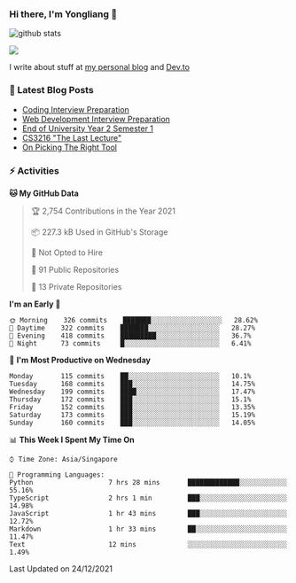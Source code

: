 ### Hi there, I'm Yongliang 👋 
<!--
**tlylt/tlylt** is a ✨ _special_ ✨ repository because its `README.md` (this file) appears on your GitHub profile.

Here are some ideas to get you started:

- 🔭 I’m currently working on ...
- 🌱 I’m currently learning ...
- 👯 I’m looking to collaborate on ...
- 🤔 I’m looking for help with ...
- 💬 Ask me about ...
- 📫 How to reach me: ...
- 😄 Pronouns: ...
- ⚡ Fun fact: ...
-->
![github stats](https://komarev.com/ghpvc/?username=tlylt&color=green&style=plastic)

<img
align="center"
src="https://github-readme-stats.vercel.app/api/?username=tlylt&theme=dracula"
/>

I write about stuff at [my personal blog](https://www.yongliangliu.com/) and [Dev.to](https://dev.to/tlylt)

### 📕 Latest Blog Posts

<!-- BLOG-POST-LIST:START -->
- [Coding Interview Preparation](https://www.yongliangliu.com/blog/coding-interview-prep/)
- [Web Development Interview Preparation](https://www.yongliangliu.com/blog/web-dev-interview-prep/)
- [End of University Year 2 Semester 1](https://www.yongliangliu.com/blog/year-2-sem-1/)
- [CS3216 &quot;The Last Lecture&quot;](https://www.yongliangliu.com/blog/cs3216-the-last-lecture/)
- [On Picking The Right Tool](https://www.yongliangliu.com/blog/on-picking-the-right-tool/)
<!-- BLOG-POST-LIST:END -->

### ⚡ Activities
<!--START_SECTION:waka-->
**🐱 My GitHub Data** 

> 🏆 2,754 Contributions in the Year 2021
 > 
> 📦 227.3 kB Used in GitHub's Storage 
 > 
> 🚫 Not Opted to Hire
 > 
> 📜 91 Public Repositories 
 > 
> 🔑 13 Private Repositories  
 > 
**I'm an Early 🐤** 

```text
🌞 Morning    326 commits    ███████░░░░░░░░░░░░░░░░░░   28.62% 
🌆 Daytime    322 commits    ███████░░░░░░░░░░░░░░░░░░   28.27% 
🌃 Evening    418 commits    █████████░░░░░░░░░░░░░░░░   36.7% 
🌙 Night      73 commits     █░░░░░░░░░░░░░░░░░░░░░░░░   6.41%

```
📅 **I'm Most Productive on Wednesday** 

```text
Monday       115 commits    ██░░░░░░░░░░░░░░░░░░░░░░░   10.1% 
Tuesday      168 commits    ███░░░░░░░░░░░░░░░░░░░░░░   14.75% 
Wednesday    199 commits    ████░░░░░░░░░░░░░░░░░░░░░   17.47% 
Thursday     172 commits    ███░░░░░░░░░░░░░░░░░░░░░░   15.1% 
Friday       152 commits    ███░░░░░░░░░░░░░░░░░░░░░░   13.35% 
Saturday     173 commits    ███░░░░░░░░░░░░░░░░░░░░░░   15.19% 
Sunday       160 commits    ███░░░░░░░░░░░░░░░░░░░░░░   14.05%

```


📊 **This Week I Spent My Time On** 

```text
⌚︎ Time Zone: Asia/Singapore

💬 Programming Languages: 
Python                   7 hrs 28 mins       █████████████░░░░░░░░░░░░   55.16% 
TypeScript               2 hrs 1 min         ███░░░░░░░░░░░░░░░░░░░░░░   14.98% 
JavaScript               1 hr 43 mins        ███░░░░░░░░░░░░░░░░░░░░░░   12.72% 
Markdown                 1 hr 33 mins        ██░░░░░░░░░░░░░░░░░░░░░░░   11.47% 
Text                     12 mins             ░░░░░░░░░░░░░░░░░░░░░░░░░   1.49%

```


 Last Updated on 24/12/2021
<!--END_SECTION:waka-->